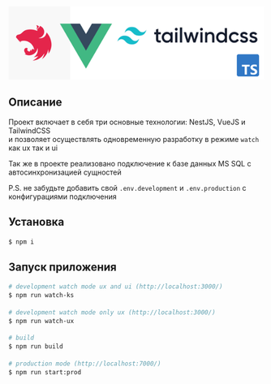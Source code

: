 
![Image](assets/preview.png)

## Описание

Проект включает в себя три основные технологии: NestJS, VueJS и TailwindCSS  
и позволяет осуществлять одновременную разработку в режиме `watch` как ux так и ui  

Так же в проекте реализовано подключение к базе данных MS SQL с автосинхронизацией сущностей  

P.S. не забудьте добавить свой `.env.development` и `.env.production` с конфигурациями подключения

## Установка

```bash
$ npm i
```

## Запуск приложения

```bash
# development watch mode ux and ui (http://localhost:3000/)
$ npm run watch-ks

# development watch mode only ux (http://localhost:3000/)
$ npm run watch-ux

# build
$ npm run build

# production mode (http://localhost:7000/)
$ npm run start:prod
```